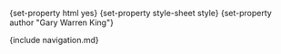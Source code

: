 {set-property html yes}
{set-property style-sheet style}
{set-property author "Gary Warren King"}

  [darcs]: http://www.darcs.net/
  [asdf-install]: http://common-lisp.net/project/asdf-install
  [tarball]: http://common-lisp.net/project/log5/log5_latest.tar.gz
  [log5-changelog]: changelog.html
  [log5-reference-guide]: reference-guide.html
  [gwking]: http://www.metabang.com/
  [log5-cliki]: http://www.cliki.net/log5
  [user-guide]: user-guide.html
  [metabang-software]: http://www.metabang.com/open-source-software.html
  [log5-mailing-list]: http://common-lisp.net/cgi-bin/mailman/listinfo/log5-devel
  [log5-email]: mailto:log5-devel@common-lisp.net
  [unCLog]: http://unclog.metabang.com/
  [ndc]: http://logging.apache.org/log4j/docs/api/org/apache/log4j/NDC.html
  [logger]: http://logging.apache.org/log4j/docs/api/org/apache/log4j/Logger.html
  [appender]: http://logging.apache.org/log4j/docs/api/org/apache/log4j/Appender.html
  [mit-license]: http://www.opensource.org/licenses/mit-license.php
  [Overview]: overview.html
  [FAQ]: faq.html
  [del.icio.us]: http://del.icio.us
  [mailto-log5]: mailto:log5-devel@common-lisp.net
  [Arnesi]: http://common-lisp.net/project/bese/arnesi.html

  
<div id="header">
{include navigation.md}
</div>
